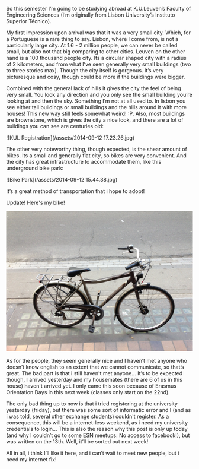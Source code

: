 So this semester I’m going to be studying abroad at K.U.Leuven’s Faculty of Engineering Sciences (I’m originally from Lisbon University’s Instituto Superior Técnico).

My first impression upon arrival was that it was a very small city. Which, for a Portuguese is a 
rare thing to say. Lisbon, where I come from, is not a particularly large city. At 1.6 - 2 million 
people, we can never be called small, but also not that big comparing to other cities. Leuven 
on the other hand is a 100 thousand people city. Its a circular shaped city with a radius of 2 
kilometers, and from what I’ve seen generally very small buildings (two to three stories max).
Though the city itself is gorgeous. It’s very picturesque and cosy, though could be more if the buildings were bigger. 

Combined with the general lack of hills it gives the city the feel of being very small. You look any direction and you only see the small building you’re looking at and then the sky. Something I’m not at all used to. In lisbon you see either tall buildings or small buildings and the hills around it with more houses! This new way still feels somewhat weird! :P. Also, most buildings are brownstone, which is gives the city a nice look, and there are a lot of buildings you can see are centuries old:

![KUL Registration](/assets/2014-09-12 17.23.26.jpg)


The other very noteworthy thing, though expected, is the shear amount of bikes. Its a small and generally flat city, so bikes are very convenient. And the city has great infrastructure to accommodate them, like this underground bike park:

![Bike Park](/assets/2014-09-12 15.44.38.jpg)


It’s a great method of transportation that i hope to adopt!

Update! Here's my bike!

![Bike Pic](/assets/2014-09-16%2016.40.17.jpg)


As for the people, they seem generally nice and I haven’t met anyone who doesn’t know english to an extent that we cannot communicate, so that’s great. The bad part is that i still haven't met anyone… It’s to be expected though, I arrived yesterday and my housemates (there are 6 of us in this house) haven't arrived yet. I only came this soon because of Erasmus Orientation Days in this next week (classes only start on the 22nd).

The only bad thing up to now is that i tried registering at the university yesterday (friday), but there was some sort of informatic error and I (and as i was told, several other exchange students) couldn't register. As a consequence, this will be a internet-less weekend, as i need my university credentials to login… This is also the reason why this post is only up today (and why I couldn’t go to some ESN meetups: No access to facebook!), but was written on the 13th. Well, it’ll be sorted out next week!

All in all, i think I’ll like it here, and i can’t wait to meet new people, but i need my internet fix!



